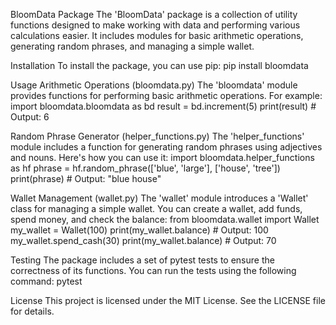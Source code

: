 BloomData Package
The 'BloomData' package is a collection of utility functions designed to make working with data and performing various calculations easier. It includes modules for basic arithmetic operations, generating random phrases, and managing a simple wallet.

Installation
To install the package, you can use pip:
pip install bloomdata

Usage
Arithmetic Operations (bloomdata.py)
The 'bloomdata' module provides functions for performing basic arithmetic operations. For example:
import bloomdata.bloomdata as bd
result = bd.increment(5)
print(result)  # Output: 6

Random Phrase Generator (helper_functions.py)
The 'helper_functions' module includes a function for generating random phrases using adjectives and nouns. Here's how you can use it:
import bloomdata.helper_functions as hf
phrase = hf.random_phrase(['blue', 'large'], ['house', 'tree'])
print(phrase)  # Output: "blue house"

Wallet Management (wallet.py)
The 'wallet' module introduces a 'Wallet' class for managing a simple wallet. You can create a wallet, add funds, spend money, and check the balance:
from bloomdata.wallet import Wallet
my_wallet = Wallet(100)
print(my_wallet.balance)  # Output: 100
my_wallet.spend_cash(30)
print(my_wallet.balance)  # Output: 70

Testing
The package includes a set of pytest tests to ensure the correctness of its functions. You can run the tests using the following command:
pytest

License
This project is licensed under the MIT License. See the LICENSE file for details.
